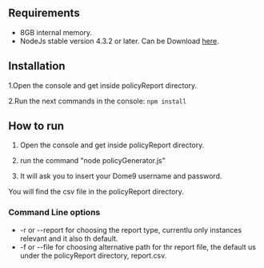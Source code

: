 
## Requirements ##
* 8GB internal memory.
* NodeJs stable version 4.3.2 or later. 
Can be Download <a href="https://nodejs.org">here</a>.

## Installation ##

1.Open the console and get inside policyReport directory.

2.Run the next commands in the console: ```npm install ```

## How to run ##

1. Open the console and get inside policyReport directory.

2. run the command "node policyGenerator.js"

3. It will ask you to insert your Dome9 username and password.

You will find the csv file in the policyReport directory.

### Command Line options ###

* -r <report type> or --report <report type> for choosing the report type, currentlu only instances relevant and it also th default.
* -f <PATH> or --file <PATH> for choosing alternative path for thr report file, the default us under the policyReport directory, report.csv.
 

